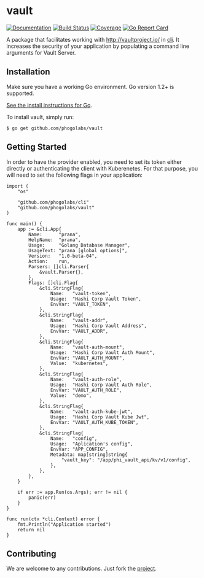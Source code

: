 # vault

[![Documentation][godoc-img]][godoc-url]
[![Build Status][travis-img]][travis-url]
[![Coverage][codecov-img]][codecov-url]
[![Go Report Card][report-img]][report-url]

A package that facilitates working with http://vaultproject.io/ in
[cli](https://github.com/phogolabs/cli). It increases the security of your
application by populating a command line arguments for Vault Server.

## Installation

Make sure you have a working Go environment. Go version 1.2+ is supported.

[See the install instructions for Go](http://golang.org/doc/install.html).

To install vault, simply run:
```
$ go get github.com/phogolabs/vault
```

## Getting Started

In order to have the provider enabled, you need to set its token either
directly or authenticating the client with Kuberenetes. For that purpose, you
will need to set the following flags in your application:

```golang
import (
	"os"

	"github.com/phogolabs/cli"
	"github.com/phogolabs/vault"
)

func main() {
	app := &cli.App{
		Name:      "prana",
		HelpName:  "prana",
		Usage:     "Golang Database Manager",
		UsageText: "prana [global options]",
		Version:   "1.0-beta-04",
		Action:    run,
		Parsers: []cli.Parser{
			&vault.Parser{},
		},
		Flags: []cli.Flag{
			&cli.StringFlag{
				Name:   "vault-token",
				Usage:  "Hashi Corp Vault Token",
				EnvVar: "VAULT_TOKEN",
			},
			&cli.StringFlag{
				Name:   "vault-addr",
				Usage:  "Hashi Corp Vault Address",
				EnvVar: "VAULT_ADDR",
			},
			&cli.StringFlag{
				Name:   "vault-auth-mount",
				Usage:  "Hashi Corp Vault Auth Mount",
				EnvVar: "VAULT_AUTH_MOUNT",
				Value:  "kubernetes",
			},
			&cli.StringFlag{
				Name:   "vault-auth-role",
				Usage:  "Hashi Corp Vault Auth Role",
				EnvVar: "VAULT_AUTH_ROLE",
				Value:  "demo",
			},
			&cli.StringFlag{
				Name:   "vault-auth-kube-jwt",
				Usage:  "Hashi Corp Vault Kube Jwt",
				EnvVar: "VAULT_AUTH_KUBE_TOKEN",
			},
			&cli.StringFlag{
				Name:   "config",
				Usage:  "Aplication's config",
				EnvVar: "APP_CONFIG",
				Metadata: map[string]string{
					"vault_key": "/app/phi_vault_api/kv/v1/config",
				},
			},
		},
	}

	if err := app.Run(os.Args); err != nil {
		panic(err)
	}
}

func run(ctx *cli.Context) error {
	fmt.Println("Application started")
	return nil
}
```

## Contributing

We are welcome to any contributions. Just fork the
[project](https://github.com/phogolabs/vault).

[travis-img]: https://travis-ci.org/phogolabs/vault.svg?branch=master
[travis-url]: https://travis-ci.org/phogolabs/vault
[report-img]: https://goreportcard.com/badge/github.com/phogolabs/vault
[report-url]: https://goreportcard.com/report/github.com/phogolabs/vault
[codecov-url]: https://codecov.io/gh/phogolabs/vault
[codecov-img]: https://codecov.io/gh/phogolabs/vault/branch/master/graph/badge.svg
[godoc-url]: https://godoc.org/github.com/phogolabs/vault
[godoc-img]: https://godoc.org/github.com/phogolabs/vault?status.svg
[license-img]: https://img.shields.io/badge/license-MIT-blue.svg
[software-license-url]: LICENSE
